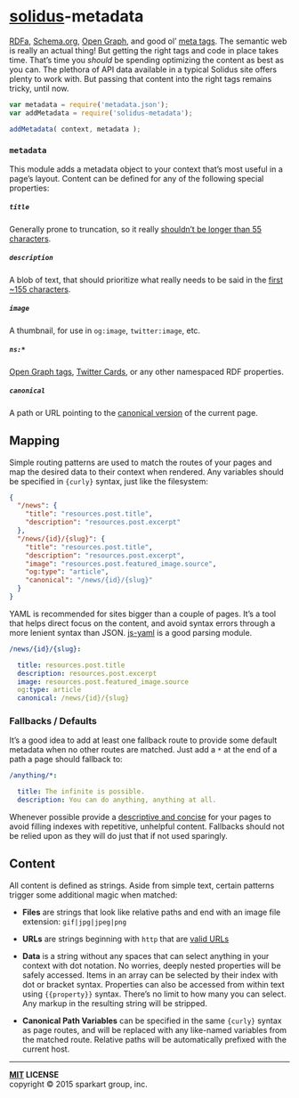 # [solidus](http://github.com/solidusjs)-metadata

[RDFa][rdfa], [Schema.org][schema], [Open Graph][open], and good ol’ [meta tags][meta]. The semantic web is really an actual thing! But getting the right tags and code in place takes time. That’s time you _should_ be spending optimizing the content as best as you can. The plethora of API data available in a typical Solidus site offers plenty to work with. But passing that content into the right tags remains tricky, until now.

```js
var metadata = require('metadata.json');
var addMetadata = require('solidus-metadata');

addMetadata( context, metadata );
```

### `metadata`

This module adds a metadata object to your context that’s most useful in a page’s layout. Content can be defined for any of the following special properties:

##### `title`

Generally prone to truncation, so it really [shouldn’t be longer than 55 characters][seomoz-title].

##### `description`

A blob of text, that should prioritize what really needs to be said in the [first ~155 characters][seomoz-description].

##### `image`

A thumbnail, for use in `og:image`, `twitter:image`, etc.

##### `ns:*`

[Open Graph tags][open], [Twitter Cards][twitter], or any other namespaced RDF properties.

##### `canonical`

A path or URL pointing to the [canonical version][canonical] of the current page.


Mapping
-------

Simple routing patterns are used to match the routes of your pages and map the desired data to their context when rendered. Any variables should be specified in `{curly}` syntax, just like the filesystem:

```json
{
  "/news": {
    "title": "resources.post.title",
    "description": "resources.post.excerpt"
  },
  "/news/{id}/{slug}": {
    "title": "resources.post.title",
    "description": "resources.post.excerpt",
    "image": "resources.post.featured_image.source",
    "og:type": "article",
    "canonical": "/news/{id}/{slug}"
  }
}

```

YAML is recommended for sites bigger than a couple of pages. It’s a tool that helps direct focus on the content, and avoid syntax errors through a more lenient syntax than JSON. [js-yaml][js-yaml] is a good parsing module.

```yaml
/news/{id}/{slug}:

  title: resources.post.title
  description: resources.post.excerpt
  image: resources.post.featured_image.source
  og:type: article
  canonical: /news/{id}/{slug}
```

### Fallbacks / Defaults

It’s a good idea to add at least one fallback route to provide some default metadata when no other routes are matched. Just add a `*` at the end of a path a page should fallback to:

```yaml
/anything/*:

  title: The infinite is possible.
  description: You can do anything, anything at all.
```

Whenever possible provide a [descriptive and concise][title] for your pages to avoid filling indexes with repetitive, unhelpful content. Fallbacks should not be relied upon as they will do just that if not used sparingly.


Content
-------

All content is defined as strings. Aside from simple text, certain patterns trigger some additional magic when matched:

 - **Files** are strings that look like relative paths and end with an image file extension: `gif|jpg|jpeg|png`
 
 - **URLs** are strings beginning with `http` that are [valid URLs][url]
 
 - **Data** is a string without any spaces that can select anything in your context with dot notation. No worries, deeply nested properties will be safely accessed. Items in an array can be selected by their index with dot or bracket syntax. Properties can also be accessed from within text using `{{property}}` syntax. There’s no limit to how many you can select. Any markup in the resulting string will be stripped.
 
 - **Canonical Path Variables** can be specified in the same `{curly}` syntax as page routes, and will be replaced with any like-named variables from the matched route. Relative paths will be automatically prefixed with the current host.

----
**[MIT](LICENSE) LICENSE** <br>
copyright &copy; 2015 sparkart group, inc.


[rdfa]: http://rdfa.info
[schema]: http://schema.org
[open]: http://ogp.me
[meta]: http://www.w3.org/TR/html5/document-metadata.html#the-meta-element
[twitter]: https://dev.twitter.com/cards

[type]: http://ogp.me/#types
[canonical]: https://support.google.com/webmasters/answer/139066?hl=en
[url]: https://github.com/kevva/url-regex

[title]: https://support.google.com/webmasters/answer/35624?hl=en
[seomoz-title]: http://moz.com/learn/seo/title-tag
[seomoz-description]: http://moz.com/learn/seo/meta-description

[js-yaml]: https://www.npmjs.com/package/js-yaml